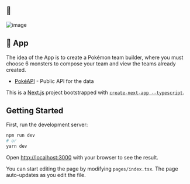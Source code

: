## 📸
![image](https://user-images.githubusercontent.com/49247275/141800362-3b16f296-f81c-41a7-b8de-10305506fcee.png)
## 📱 App

The idea of the App is to create a Pokémon team builder, where you must choose 6 monsters to compose your team and view the teams already created.

- [PokéAPI](https://pokeapi.co/docs/v2#pokemon) - Public API for the data

This is a [Next.js](https://nextjs.org/) project bootstrapped with [`create-next-app --typescript`](https://github.com/vercel/next.js/tree/canary/packages/create-next-app).

## Getting Started

First, run the development server:

```bash
npm run dev
# or
yarn dev
```

Open [http://localhost:3000](http://localhost:3000) with your browser to see the result.

You can start editing the page by modifying `pages/index.tsx`. The page auto-updates as you edit the file.


